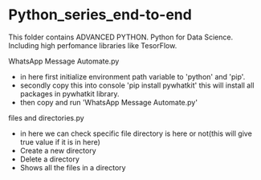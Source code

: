 # Python_series_end-to-end
This folder contains ADVANCED PYTHON. Python for Data Science. Including high perfomance libraries like TesorFlow.



WhatsApp Message Automate.py 
  - in here first initialize environment path variable to 'python' and 'pip'.
  - secondly copy this into console 'pip install pywhatkit'
    this will install all packages in pywhatkit library.
  - then copy and run 'WhatsApp Message Automate.py'
 
files and directories.py
  - in here we can check specific file directory is here or not(this will give true value if it is in here)
  - Create a new directory
  - Delete a directory
  - Shows all the files in a directory
